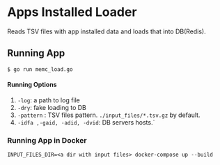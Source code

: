 # Apps Installed Loader
Reads TSV files with app installed data and loads that into DB(Redis). 

## Running App

```$ go run memc_load.go```

#### Running Options

1) ```-log```: a path to log file
2) ```-dry```: fake loading to DB
3) ```-pattern``` : TSV files pattern. ```./input_files/*.tsv.gz``` by default.
4) ```-idfa ,-gaid, -adid, -dvid```: DB servers hosts.`

### Running App in Docker

```INPUT_FILES_DIR=<a dir with input files> docker-compose up --build```

